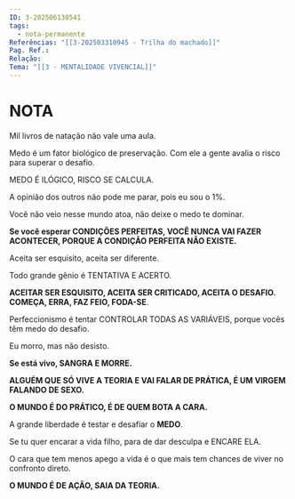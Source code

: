 ```yaml
---
ID: 3-202506130541
tags:
  - nota-permanente
Referências: "[[3-202503310945 - Trilha do machado]]"
Pag. Ref.: 
Relação: 
Tema: "[[3 - MENTALIDADE VIVENCIAL]]"
---
```

# NOTA 

Mil livros de natação não vale uma aula.

Medo é um fator biológico de preservação. Com ele a gente avalia o risco para superar o desafio.

MEDO É ILÓGICO, RISCO SE CALCULA.

A opinião dos outros não pode me parar, pois eu sou o 1%.

Você não veio nesse mundo atoa, não deixe o medo te dominar.

**Se você esperar CONDIÇÕES PERFEITAS, VOCÊ NUNCA VAI FAZER ACONTECER, PORQUE A CONDIÇÃO PERFEITA NÃO EXISTE.**

Aceita ser esquisito, aceita ser diferente. 

Todo grande gênio é TENTATIVA E ACERTO.

**ACEITAR SER ESQUISITO, ACEITA SER CRITICADO, ACEITA O DESAFIO. COMEÇA, ERRA, FAZ FEIO, FODA-SE**.

Perfeccionismo é tentar CONTROLAR TODAS AS VARIÁVEIS, porque vocês têm medo do desafio.

Eu morro, mas não desisto.

**Se está vivo, SANGRA E MORRE.**

**ALGUÉM QUE SÓ VIVE A TEORIA E VAI FALAR DE PRÁTICA, É UM VIRGEM FALANDO DE SEXO.**

**O MUNDO É DO PRÁTICO, É DE QUEM BOTA A CARA.**

A grande liberdade é testar e desafiar o **MEDO**.

Se tu quer encarar a vida filho, para de dar desculpa e ENCARE ELA.

O cara que tem menos apego a vida é o que mais tem chances de viver no confronto direto.

**O MUNDO É DE AÇÃO, SAIA DA TEORIA.**







